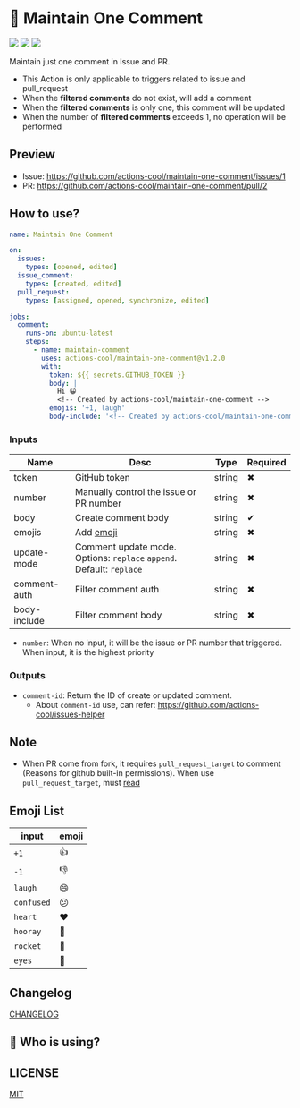 # 📌 Maintain One Comment

![](https://img.shields.io/github/workflow/status/actions-cool/maintain-one-comment/CI?style=flat-square)
[![](https://img.shields.io/badge/marketplace-maintain--one--comment-blueviolet?style=flat-square)](https://github.com/marketplace/actions/maintain-one-comment)
[![](https://img.shields.io/github/v/release/actions-cool/maintain-one-comment?style=flat-square&color=orange)](https://github.com/actions-cool/maintain-one-comment/releases)

Maintain just one comment in Issue and PR. 

- This Action is only applicable to triggers related to issue and pull_request
- When the **filtered comments** do not exist, will add a comment
- When the **filtered comments** is only one, this comment will be updated
- When the number of **filtered comments** exceeds 1, no operation will be performed

## Preview
- Issue: https://github.com/actions-cool/maintain-one-comment/issues/1
- PR: https://github.com/actions-cool/maintain-one-comment/pull/2

## How to use?
```yml
name: Maintain One Comment

on:
  issues:
    types: [opened, edited]
  issue_comment:
    types: [created, edited]
  pull_request:
    types: [assigned, opened, synchronize, edited]

jobs:
  comment:
    runs-on: ubuntu-latest
    steps:
      - name: maintain-comment
        uses: actions-cool/maintain-one-comment@v1.2.0
        with:
          token: ${{ secrets.GITHUB_TOKEN }}
          body: |
            Hi 😀
            <!-- Created by actions-cool/maintain-one-comment -->
          emojis: '+1, laugh'
          body-include: '<!-- Created by actions-cool/maintain-one-comment -->'
```

### Inputs

| Name | Desc | Type | Required |
| -- | -- | -- | -- |
| token | GitHub token | string | ✖ |
| number | Manually control the issue or PR number | string | ✖ |
| body | Create comment body | string | ✔ |
| emojis | Add [emoji](#emoji-list) | string | ✖ |
| update-mode | Comment update mode. Options: `replace` `append`. Default: `replace` | string | ✖ |
| comment-auth | Filter comment auth | string | ✖ |
| body-include | Filter comment body | string | ✖ |

- `number`: When no input, it will be the issue or PR number that triggered. When input, it is the highest priority

### Outputs

- `comment-id`: Return the ID of create or updated comment.
  - About `comment-id` use, can refer: https://github.com/actions-cool/issues-helper

## Note

- When PR come from fork, it requires `pull_request_target` to comment (Reasons for github built-in permissions). When use `pull_request_target`, must [read](https://docs.github.com/en/actions/reference/events-that-trigger-workflows#pull_request_target)

## Emoji List

| input | emoji |
| -- | -- |
| `+1` | 👍 |
| `-1` | 👎 |
| `laugh` | 😄 |
| `confused` | 😕 |
| `heart` | ❤️ |
| `hooray` | 🎉 |
| `rocket` | 🚀 |
| `eyes` | 👀 |

## Changelog

[CHANGELOG](./CHANGELOG.md)

## 💖 Who is using?

## LICENSE

[MIT](./LICENSE)
